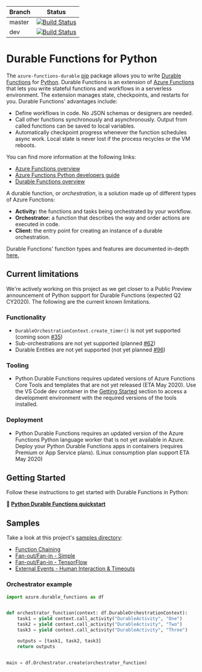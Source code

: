 |Branch|Status|
|---|---|
|master|[![Build Status](https://azfunc.visualstudio.com/Azure%20Functions%20Python/_apis/build/status/Azure%20Functions%20Durable%20Python?branchName=master)](https://azfunc.visualstudio.com/Azure%20Functions%20Python/_build/latest?definitionId=44&branchName=master)|
|dev|[![Build Status](https://azfunc.visualstudio.com/Azure%20Functions%20Python/_apis/build/status/Azure%20Functions%20Durable%20Python?branchName=dev)](https://azfunc.visualstudio.com/Azure%20Functions%20Python/_build/latest?definitionId=44&branchName=dev)|

# Durable Functions for Python

The `azure-functions-durable` [pip](https://pypi.org/project/azure-functions-durable/) package allows you to write [Durable Functions](https://docs.microsoft.com/en-us/azure/azure-functions/durable/durable-functions-overview) for [Python](https://docs.microsoft.com/en-us/azure/azure-functions/functions-reference-python). Durable Functions is an extension of [Azure Functions](https://docs.microsoft.com/en-us/azure/azure-functions/functions-overview) that lets you write stateful functions and workflows in a serverless environment. The extension manages state, checkpoints, and restarts for you. Durable Functions' advantages include:

* Define workflows in code. No JSON schemas or designers are needed.
* Call other functions synchronously and asynchronously. Output from called functions can be saved to local variables.
* Automatically checkpoint progress whenever the function schedules async work. Local state is never lost if the process recycles or the VM reboots.

You can find more information at the following links:

* [Azure Functions overview](https://docs.microsoft.com/en-us/azure/azure-functions/functions-overview)
* [Azure Functions Python developers guide](https://docs.microsoft.com/en-us/azure/azure-functions/functions-reference-python)
* [Durable Functions overview](https://docs.microsoft.com/en-us/azure/azure-functions/durable/durable-functions-overview)

A durable function, or _orchestration_, is a solution made up of different types of Azure Functions:

* **Activity:** the functions and tasks being orchestrated by your workflow.
* **Orchestrator:** a function that describes the way and order actions are executed in code.
* **Client:** the entry point for creating an instance of a durable orchestration.

Durable Functions' function types and features are documented in-depth [here.](https://docs.microsoft.com/en-us/azure/azure-functions/durable/durable-functions-types-features-overview)

## Current limitations

We're actively working on this project as we get closer to a Public Preview announcement of Python support for Durable Functions (expected Q2 CY2020). The following are the current known limitations.

### Functionality

* `DurableOrchestrationContext.create_timer()` is not yet supported (coming soon [#35](https://github.com/Azure/azure-functions-durable-python/issues/35))
* Sub-orchestrations are not yet supported (planned [#62](https://github.com/Azure/azure-functions-durable-python/issues/62))
* Durable Entities are not yet supported (not yet planned [#96](https://github.com/Azure/azure-functions-durable-python/issues/96))

### Tooling

* Python Durable Functions requires updated versions of Azure Functions Core Tools and templates that are not yet released (ETA May 2020). Use the VS Code dev container in the [Getting Started](#getting-started) section to access a development environment with the required versions of the tools installed.

### Deployment

* Python Durable Functions requires an updated version of the Azure Functions Python language worker that is not yet available in Azure. Deploy your Python Durable Functions apps in containers (requires Premium or App Service plans). (Linux consumption plan support ETA May 2020)

## Getting Started

Follow these instructions to get started with Durable Functions in Python:

**🚀 [Python Durable Functions quickstart](https://github.com/anthonychu/python-durable-preview)**

## Samples

Take a look at this project's [samples directory](./samples/):

* [Function Chaining](./samples/function_chaining)
* [Fan-out/Fan-in - Simple](./samples/fan_out_fan_in)
* [Fan-out/Fan-in - TensorFlow](./samples/fan_out_fan_in_tensorflow)
* [External Events - Human Interaction & Timeouts](./samples/external_events)

### Orchestrator example

```python
import azure.durable_functions as df


def orchestrator_function(context: df.DurableOrchestrationContext):
    task1 = yield context.call_activity("DurableActivity", "One")
    task2 = yield context.call_activity("DurableActivity", "Two")
    task3 = yield context.call_activity("DurableActivity", "Three")

    outputs = [task1, task2, task3]
    return outputs


main = df.Orchestrator.create(orchestrator_function)
```
